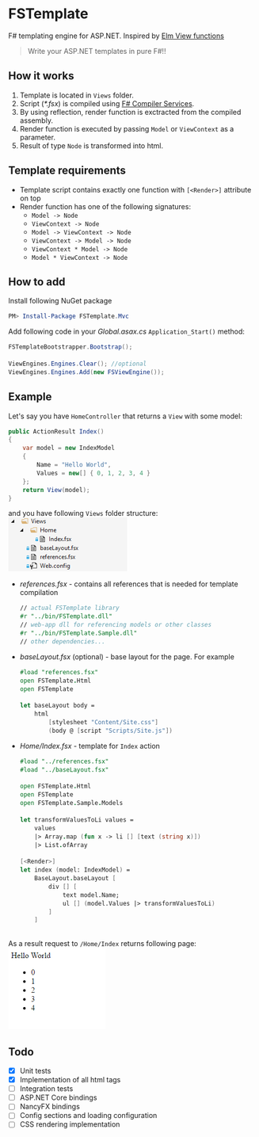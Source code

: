 # FSTemplate

F# templating engine for ASP.NET. Inspired by [Elm View functions](http://crossingtheruby.com/2015/11/11/minimum-viable-elm-view.html)
> Write your ASP.NET templates in pure F#!!  

## How it works
1. Template is located in `Views` folder.
2. Script (*\*.fsx*) is compiled using [F# Compiler Services](https://fsharp.github.io/FSharp.Compiler.Service/compiler.html).
3. By using reflection, render function is exctracted from the compiled assembly.
4. Render function is executed by passing `Model` or `ViewContext` as a parameter.
5. Result of type `Node` is transformed into html.

## Template requirements
- Template script contains exactly one function with `[<Render>]` attribute on top
- Render function has one of the following signatures:
    - `Model -> Node`
    - `ViewContext -> Node`
    - `Model -> ViewContext -> Node`
    - `ViewContext -> Model -> Node`
    - `ViewContext * Model -> Node`
    - `Model * ViewContext -> Node`

## How to add

Install following NuGet package
```powershell
PM> Install-Package FSTemplate.Mvc
```

Add following code in your *Global.asax.cs* `Application_Start()` method:  
```csharp
FSTemplateBootstrapper.Bootstrap();

ViewEngines.Engines.Clear(); //optional
ViewEngines.Engines.Add(new FSViewEngine());
```

## Example
Let's say you have `HomeController` that returns a `View` with some model:
```csharp
public ActionResult Index()
{
    var model = new IndexModel
    {
        Name = "Hello World",
        Values = new[] { 0, 1, 2, 3, 4 }
    };
    return View(model);
}
```
and you have following `Views` folder structure:  
![views](docs/views.png)  
- *references.fsx* - contains all references that is needed for template compilation
    ```fsharp
    // actual FSTemplate library 
    #r "../bin/FSTemplate.dll"
    // web-app dll for referencing models or other classes
    #r "../bin/FSTemplate.Sample.dll"
    // other dependencies...
    ```
- *baseLayout.fsx* (optional) - base layout for the page. For example
    ```fsharp
    #load "references.fsx"
    open FSTemplate.Html
    open FSTemplate

    let baseLayout body = 
        html 
            [stylesheet "Content/Site.css"] 
            (body @ [script "Scripts/Site.js"])
    ```
- *Home/Index.fsx* - template for `Index` action
    ```fsharp
    #load "../references.fsx"
    #load "../baseLayout.fsx"

    open FSTemplate.Html
    open FSTemplate
    open FSTemplate.Sample.Models

    let transformValuesToLi values = 
        values 
        |> Array.map (fun x -> li [] [text (string x)])
        |> List.ofArray

    [<Render>]
    let index (model: IndexModel) = 
        BaseLayout.baseLayout [
            div [] [
                text model.Name; 
                ul [] (model.Values |> transformValuesToLi)
            ]
        ]
        
    ```

As a result request to `/Home/Index` returns following page:  
![index page](docs/html.png)

## Todo
- [x] Unit tests
- [x] Implementation of all html tags
- [ ] Integration tests
- [ ] ASP.NET Core bindings
- [ ] NancyFX bindings
- [ ] Config sections and loading configuration
- [ ] CSS rendering implementation